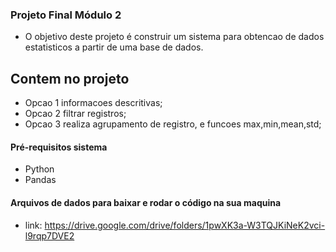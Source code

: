 ### Projeto Final Módulo 2 

*  O objetivo deste projeto é construir um sistema para obtencao de dados estatisticos a partir de uma base de dados.


## Contem no projeto

* Opcao 1 informacoes descritivas;
* Opcao 2 filtrar registros;
* Opcao 3 realiza agrupamento de registro, e funcoes max,min,mean,std;

#### Pré-requisitos sistema

* Python 
* Pandas

#### Arquivos de dados para baixar e rodar o código na sua maquina

* link: https://drive.google.com/drive/folders/1pwXK3a-W3TQJKiNeK2vci-l9rqp7DVE2